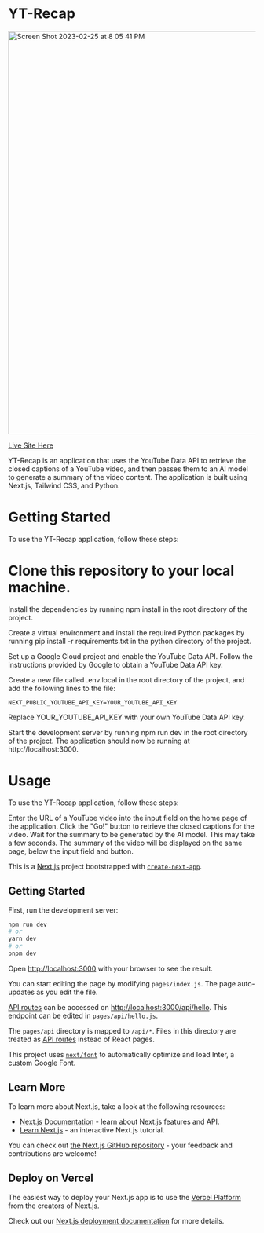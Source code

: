 # YT-Recap

<img width="821" alt="Screen Shot 2023-02-25 at 8 05 41 PM" src="https://user-images.githubusercontent.com/57879193/221386836-5f895a0c-f027-480d-86eb-a5b0396cd532.png">


[Live Site Here](https://yt-recap.vercel.app/) <br/>

YT-Recap is an application that uses the YouTube Data API to retrieve the closed captions of a YouTube video, and then passes them to an AI model to generate a summary of the video content. The application is built using Next.js, Tailwind CSS, and Python.

# Getting Started
To use the YT-Recap application, follow these steps:

# Clone this repository to your local machine.

Install the dependencies by running npm install in the root directory of the project.

Create a virtual environment and install the required Python packages by running pip install -r requirements.txt in the python directory of the project.

Set up a Google Cloud project and enable the YouTube Data API. Follow the instructions provided by Google to obtain a YouTube Data API key.

Create a new file called .env.local in the root directory of the project, and add the following lines to the file:

```
NEXT_PUBLIC_YOUTUBE_API_KEY=YOUR_YOUTUBE_API_KEY
```
Replace YOUR_YOUTUBE_API_KEY with your own YouTube Data API key.

Start the development server by running npm run dev in the root directory of the project. The application should now be running at http://localhost:3000.

# Usage
To use the YT-Recap application, follow these steps:

Enter the URL of a YouTube video into the input field on the home page of the application.
Click the "Go!" button to retrieve the closed captions for the video.
Wait for the summary to be generated by the AI model. This may take a few seconds.
The summary of the video will be displayed on the same page, below the input field and button.


This is a [Next.js](https://nextjs.org/) project bootstrapped with [`create-next-app`](https://github.com/vercel/next.js/tree/canary/packages/create-next-app).

## Getting Started

First, run the development server:

```bash
npm run dev
# or
yarn dev
# or
pnpm dev
```

Open [http://localhost:3000](http://localhost:3000) with your browser to see the result.

You can start editing the page by modifying `pages/index.js`. The page auto-updates as you edit the file.

[API routes](https://nextjs.org/docs/api-routes/introduction) can be accessed on [http://localhost:3000/api/hello](http://localhost:3000/api/hello). This endpoint can be edited in `pages/api/hello.js`.

The `pages/api` directory is mapped to `/api/*`. Files in this directory are treated as [API routes](https://nextjs.org/docs/api-routes/introduction) instead of React pages.

This project uses [`next/font`](https://nextjs.org/docs/basic-features/font-optimization) to automatically optimize and load Inter, a custom Google Font.

## Learn More

To learn more about Next.js, take a look at the following resources:

- [Next.js Documentation](https://nextjs.org/docs) - learn about Next.js features and API.
- [Learn Next.js](https://nextjs.org/learn) - an interactive Next.js tutorial.

You can check out [the Next.js GitHub repository](https://github.com/vercel/next.js/) - your feedback and contributions are welcome!

## Deploy on Vercel

The easiest way to deploy your Next.js app is to use the [Vercel Platform](https://vercel.com/new?utm_medium=default-template&filter=next.js&utm_source=create-next-app&utm_campaign=create-next-app-readme) from the creators of Next.js.

Check out our [Next.js deployment documentation](https://nextjs.org/docs/deployment) for more details.
